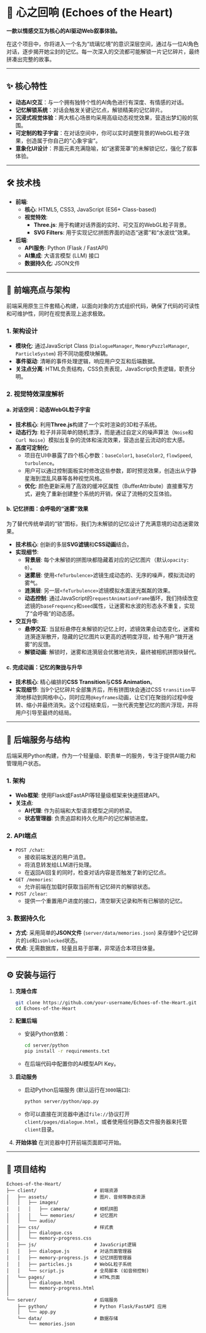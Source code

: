 # 🌌 心之回响 (Echoes of the Heart)

**一款以情感交互为核心的AI驱动Web叙事体验。**

在这个项目中，你将进入一个名为“琉璃忆境”的意识深层空间，通过与一位AI角色对话，逐步揭开她尘封的记忆。每一次深入的交流都可能解锁一片记忆碎片，最终拼凑出完整的故事。

---

## ✨ 核心特性

- **动态AI交互**：与一个拥有独特个性的AI角色进行有深度、有情感的对话。
- **记忆解锁系统**：对话会触发关键记忆点，解锁精美的记忆碎片。
- **沉浸式视觉体验**：两大核心场景均采用高级动态视觉效果，营造出梦幻般的氛围。
- **可定制的粒子宇宙**：在对话空间中，你可以实时调整背景的WebGL粒子效果，创造属于你自己的“心象宇宙”。
- **意象化UI设计**：界面元素充满隐喻，如“迷雾笼罩”的未解锁记忆，强化了叙事体验。

---

## 🛠️ 技术栈

- **前端**:
  - **核心**: HTML5, CSS3, JavaScript (ES6+ Class-based)
  - **视觉特效**:
    - **Three.js**: 用于构建对话界面的实时、可交互的WebGL粒子背景。
    - **SVG Filters**: 用于实现记忆拼图界面的动态“迷雾”和“水波纹”效果。
- **后端**:
  - **API服务**: Python (Flask / FastAPI)
  - **AI集成**: 大语言模型 (LLM) 接口
  - **数据持久化**: JSON文件

---

## 🚀 前端亮点与架构

前端采用原生三件套精心构建，以面向对象的方式组织代码，确保了代码的可读性和可维护性，同时在视觉表现上追求极致。

### 1. **架构设计**

- **模块化**: 通过JavaScript Class (`DialogueManager`, `MemoryPuzzleManager`, `ParticleSystem`) 将不同功能模块解耦。
- **事件驱动**: 清晰的事件处理逻辑，响应用户交互和后端数据。
- **关注点分离**: HTML负责结构，CSS负责表现，JavaScript负责逻辑，职责分明。

### 2. **视觉特效深度解析**

#### a. 对话空间：动态WebGL粒子宇宙

- **技术核心**: 利用**Three.js**构建了一个实时渲染的3D粒子系统。
- **动态行为**: 粒子并非简单的随机漂浮，而是通过自定义的噪声算法（`Noise`和`Curl Noise`）模拟出复杂的流体和湍流效果，营造出星云流动的宏大感。
- **高度可定制化**:
  - 项目在UI中暴露了四个核心参数：`baseColor1`, `baseColor2`, `flowSpeed`, `turbulence`。
  - 用户可以通过控制面板实时修改这些参数，即时预览效果，创造出从宁静星海到混乱风暴等各种视觉风格。
  - **优化**: 颜色更新采用了高效的缓冲区属性（BufferAttribute）直接重写方式，避免了重新创建整个系统的开销，保证了流畅的交互体验。

#### b. 记忆拼图：会呼吸的“迷雾”效果

为了替代传统单调的“锁”图标，我们为未解锁的记忆设计了充满意境的动态迷雾效果。

- **技术核心**: 创新的多层**SVG滤镜**和**CSS动画**结合。
- **实现细节**:
  - **背景层**: 每个未解锁的拼图块都隐藏着对应的记忆图片（默认`opacity: 0`）。
  - **迷雾层**: 使用`<feTurbulence>`滤镜生成动态的、无序的噪声，模拟流动的雾气。
  - **涟漪层**: 另一层`<feTurbulence>`滤镜模拟水面波光粼粼的效果。
  - **动态控制**: 通过JavaScript的`requestAnimationFrame`循环，我们持续改变滤镜的`baseFrequency`和`seed`属性，让迷雾和水波的形态永不重复，实现了“会呼吸”的动态感。
- **交互升华**:
  - **悬停交互**: 当鼠标悬停在未解锁的记忆上时，滤镜效果会动态变化，迷雾和涟漪逐渐散开，隐藏的记忆图片以更高的透明度浮现，给予用户“拨开迷雾”的反馈。
  - **解锁动画**: 解锁时，迷雾和涟漪层会优雅地消失，最终被相机拼图块替代。

#### c. 完成动画：记忆的聚拢与升华

- **技术核心**: 精心编排的**CSS Transition**与**CSS Animation**。
- **实现细节**: 当9个记忆碎片全部集齐后，所有拼图块会通过CSS `transition`平滑地移动到网格中心，同时应用`@keyframes`动画，让它们在聚拢的过程中旋转、缩小并最终消失。这个过程结束后，一张代表完整记忆的图片浮现，并将用户引导至最终的结局。

---

## 🔧 后端服务与结构

后端采用Python构建，作为一个轻量级、职责单一的服务，专注于提供AI能力和管理用户状态。

### 1. **架构**
- **Web框架**: 使用Flask或FastAPI等轻量级框架来快速搭建API。
- **关注点**:
  - **AI代理**: 作为前端和大型语言模型之间的桥梁。
  - **状态管理器**: 负责追踪和持久化用户的记忆解锁进度。

### 2. **API端点**
- `POST /chat`:
  - 接收前端发送的用户消息。
  - 将消息转发给LLM进行处理。
  - 在返回AI回复的同时，检查对话内容是否触发了新的记忆点。
- `GET /memories`:
  - 允许前端在加载时获取当前所有记忆碎片的解锁状态。
- `POST /clear`:
  - 提供一个重置用户进度的接口，清空聊天记录和所有已解锁的记忆。

### 3. **数据持久化**
- **方式**: 采用简单的**JSON文件** (`server/data/memories.json`) 来存储9个记忆碎片的`id`和`isUnlocked`状态。
- **优点**: 无需数据库，轻量且易于部署，非常适合本项目体量。

---

## ⚙️ 安装与运行

1.  **克隆仓库**
    ```bash
    git clone https://github.com/your-username/Echoes-of-the-Heart.git
    cd Echoes-of-the-Heart
    ```

2.  **配置后端**
    - 安装Python依赖：
      ```bash
      cd server/python
      pip install -r requirements.txt
      ```
    - 在后端代码中配置你的AI模型API Key。

3.  **启动服务**
    - 启动Python后端服务 (默认运行在`3000`端口):
      ```bash
      python server/python/app.py 
      ```
    - 你可以直接在浏览器中通过`file://`协议打开`client/pages/dialogue.html`，或者使用任何静态文件服务器来托管`client`目录。

4.  **开始体验**
    在浏览器中打开前端页面即可开始。

---

## 📂 项目结构

```
Echoes-of-the-Heart/
├── client/                     # 前端资源
│   ├── assets/                 # 图片、音频等静态资源
│   │   ├── images/
│   │   │   ├── camera/         # 相机拼图
│   │   │   └── memories/       # 记忆图片
│   │   └── audio/
│   ├── css/                    # 样式表
│   │   ├── dialogue.css
│   │   └── memory-progress.css
│   ├── js/                     # JavaScript逻辑
│   │   ├── dialogue.js         # 对话页面管理器
│   │   ├── memory-progress.js  # 记忆拼图管理器
│   │   ├── particles.js        # WebGL粒子系统
│   │   └── script.js           # 全局脚本 (如音频控制)
│   └── pages/                  # HTML页面
│       ├── dialogue.html
│       └── memory-progress.html
│
└── server/                     # 后端服务
    ├── python/                 # Python Flask/FastAPI 应用
    │   └── app.py
    └── data/                   # 数据存储
        └── memories.json
``` 